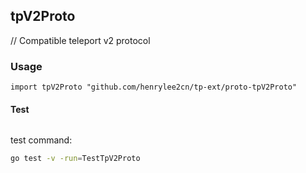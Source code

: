 ## tpV2Proto

// Compatible teleport v2 protocol

### Usage

`import tpV2Proto "github.com/henrylee2cn/tp-ext/proto-tpV2Proto"`

#### Test

```go

```

test command:

```sh
go test -v -run=TestTpV2Proto
```
